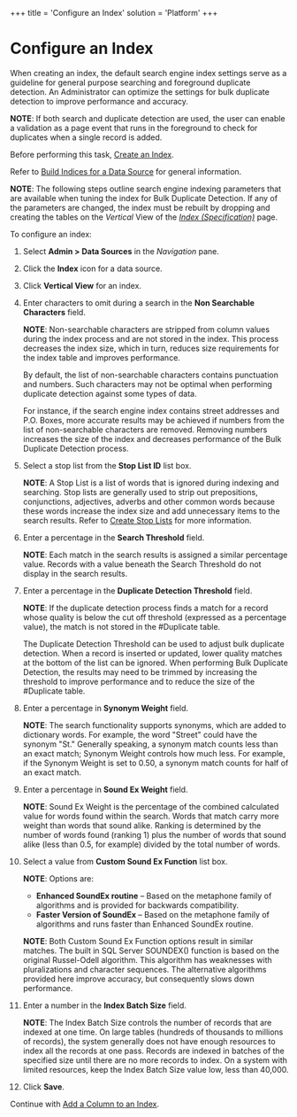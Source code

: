 +++
title = 'Configure an Index'
solution = 'Platform'
+++

# Configure an Index

When creating an index, the default search engine index settings serve
as a guideline for general purpose searching and foreground duplicate
detection. An Administrator can optimize the settings for bulk duplicate
detection to improve performance and accuracy.

**NOTE**: If both search and duplicate detection are used, the user can
enable a validation as a page event that runs in the foreground to check
for duplicates when a single record is added.

Before performing this task, [Create an Index](Create%20an%20Index.htm).

Refer to [Build Indices for a Data
Source](Build%20Indices%20for%20a%20Data%20Source%20for%20Search%20and%20Duplicate%20Detection.htm)
for general information.

**NOTE**: The following steps outline search engine indexing parameters
that are available when tuning the index for Bulk Duplicate Detection.
If any of the parameters are changed, the index must be rebuilt by
dropping and creating the tables on the *Vertical* View of the *[Index
(Specification)](../Page_Desc/Index%20Specification%20H.htm)* page.

To configure an index:

1.  Select **Admin \> Data Sources** in the *Navigation* pane.

2.  Click the **Index** icon for a data source.

3.  Click **Vertical View** for an index.

4.  Enter characters to omit during a search in the **Non Searchable
    Characters** field.
    
    **NOTE**: Non-searchable characters are stripped from column values
    during the index process and are not stored in the index. This
    process decreases the index size, which in turn, reduces size
    requirements for the index table and improves performance.
    
    By default, the list of non-searchable characters contains
    punctuation and numbers. Such characters may not be optimal when
    performing duplicate detection against some types of data.
    
    For instance, if the search engine index contains street addresses
    and P.O. Boxes, more accurate results may be achieved if numbers
    from the list of non-searchable characters are removed. Removing
    numbers increases the size of the index and decreases performance of
    the Bulk Duplicate Detection process.

5.  Select a stop list from the **Stop List ID** list box.
    
    **NOTE**: A Stop List is a list of words that is ignored during
    indexing and searching. Stop lists are generally used to strip out
    prepositions, conjunctions, adjectives, adverbs and other common
    words because these words increase the index size and add
    unnecessary items to the search results. Refer to [Create Stop
    Lists](Create_Stop_Lists.htm) for more information.

6.  Enter a percentage in the **Search Threshold** field.
    
    **NOTE**: Each match in the search results is assigned a similar
    percentage value. Records with a value beneath the Search Threshold
    do not display in the search results.

7.  Enter a percentage in the **Duplicate Detection Threshold** field.
    
    **NOTE**: If the duplicate detection process finds a match for a
    record whose quality is below the cut off threshold (expressed as a
    percentage value), the match is not stored in the \#Duplicate table.
    
    The Duplicate Detection Threshold can be used to adjust bulk
    duplicate detection. When a record is inserted or updated, lower
    quality matches at the bottom of the list can be ignored. When
    performing Bulk Duplicate Detection, the results may need to be
    trimmed by increasing the threshold to improve performance and to
    reduce the size of the \#Duplicate table.

8.  Enter a percentage in **Synonym Weight** field.
    
    **NOTE**: The search functionality supports synonyms, which are
    added to dictionary words. For example, the word "Street" could have
    the synonym "St." Generally speaking, a synonym match counts less
    than an exact match; Synonym Weight controls how much less. For
    example, if the Synonym Weight is set to 0.50, a synonym match
    counts for half of an exact match.

9.  Enter a percentage in **Sound Ex Weight** field.
    
    **NOTE**: Sound Ex Weight is the percentage of the combined
    calculated value for words found within the search. Words that match
    carry more weight than words that sound alike. Ranking is determined
    by the number of words found (ranking 1) plus the number of words
    that sound alike (less than 0.5, for example) divided by the total
    number of words.

10. Select a value from **Custom Sound Ex Function** list box.
    
    **NOTE**: Options are:
    
      - **Enhanced SoundEx routine** – Based on the metaphone family of
        algorithms and is provided for backwards compatibility.
      - **Faster Version of SoundEx** – Based on the metaphone family of
        algorithms and runs faster than Enhanced SoundEx routine.
    
    **NOTE**: Both Custom Sound Ex Function options result in similar
    matches. The built in SQL Server SOUNDEX() function is based on the
    original Russel-Odell algorithm. This algorithm has weaknesses with
    pluralizations and character sequences. The alternative algorithms
    provided here improve accuracy, but consequently slows down
    performance.

11. Enter a number in the **Index Batch Size** field.
    
    **NOTE**: The Index Batch Size controls the number of records that
    are indexed at one time. On large tables (hundreds of thousands to
    millions of records), the system generally does not have enough
    resources to index all the records at one pass. Records are indexed
    in batches of the specified size until there are no more records to
    index. On a system with limited resources, keep the Index Batch Size
    value low, less than 40,000.

12. Click **Save**.

Continue with [Add a Column to an
Index](Add%20a%20Column%20to%20an%20Index.htm).

